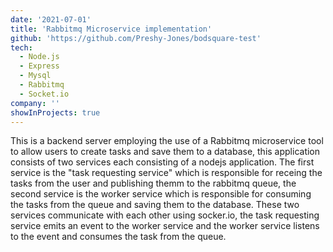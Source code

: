 ```yaml
---
date: '2021-07-01'
title: 'Rabbitmq Microservice implementation'
github: 'https://github.com/Preshy-Jones/bodsquare-test'
tech:
  - Node.js
  - Express
  - Mysql
  - Rabbitmq
  - Socket.io
company: ''
showInProjects: true
---
```


This is a backend server employing the use of a Rabbitmq microservice tool to allow users to create tasks and save them to a database, this application consists of two services each consisting of a nodejs application. The first service is the "task requesting service" which is responsible for receing the tasks from the user and publishing themm to the rabbitmq queue, the second service is the worker service which is responsible for consuming the tasks from the queue and saving them to the database. These two services communicate with each other using socker.io, the task requesting service emits an event to the worker service and the worker service listens to the event and consumes the task from the queue.

